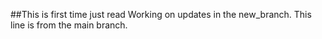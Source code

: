 ##This is first time
just read
Working on updates in the new_branch.
This line is from the main branch.
